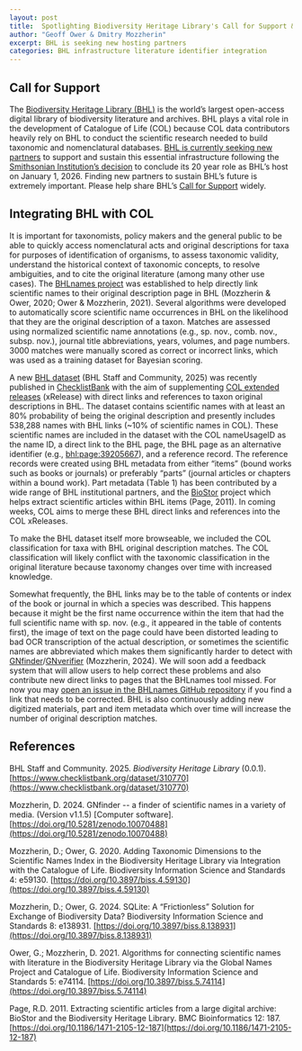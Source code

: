 ```yaml
---
layout: post
title:  Spotlighting Biodiversity Heritage Library's Call for Support & new integration with COL
author: "Geoff Ower & Dmitry Mozzherin"
excerpt: BHL is seeking new hosting partners
categories: BHL infrastructure literature identifier integration
---
```


## Call for Support

The [Biodiversity Heritage Library (BHL)](https://www.biodiversitylibrary.org) is the world’s largest open-access digital library of biodiversity literature and archives. BHL plays a vital role in the development of Catalogue of Life (COL) because COL data contributors heavily rely on BHL to conduct the scientific research needed to build taxonomic and nomenclatural databases. [BHL is currently seeking new partners](https://blog.biodiversitylibrary.org/2025/06/transition-update-2-call-for-support-now-open.html) to support and sustain this essential infrastructure following the [Smithsonian Institution’s decision](https://blog.biodiversitylibrary.org/2025/04/new-future-for-bhl.html) to conclude its 20 year role as BHL’s host on January 1, 2026\. Finding new partners to sustain BHL’s future is extremely important. Please help share BHL’s [Call for Support](https://about.biodiversitylibrary.org/call-for-support/) widely.

## Integrating BHL with COL

It is important for taxonomists, policy makers and the general public to be able to quickly access nomenclatural acts and original descriptions for taxa for purposes of identification of organisms, to assess taxonomic validity, understand the historical context of taxonomic concepts, to resolve ambiguities, and to cite the original literature (among many other use cases). The [BHLnames project](https://github.com/gnames/bhlnames) was established to help directly link scientific names to their original description page in BHL (Mozzherin & Ower, 2020; Ower & Mozzherin, 2021). Several algorithms were developed to automatically score scientific name occurrences in BHL on the likelihood that they are the original description of a taxon. Matches are assessed using normalized scientific name annotations (e.g., sp. nov., comb. nov., subsp. nov.), journal title abbreviations, years, volumes, and page numbers. 3000 matches were manually scored as correct or incorrect links, which was used as a training dataset for Bayesian scoring.

A new [BHL dataset](https://www.checklistbank.org/dataset/310770) (BHL Staff and Community, 2025\) was recently published in [ChecklistBank](https://www.checklistbank.org) with the aim of supplementing [COL extended releases](https://www.checklistbank.org/dataset/3LXR/about) (xRelease) with direct links and references to taxon original descriptions in BHL. The dataset contains scientific names with at least an 80% probability of being the original description and presently includes 538,288 names with BHL links (\~10% of scientific names in COL). These scientific names are included in the dataset with the COL nameUsageID as the name ID, a direct link to the BHL page, the BHL page as an alternative identifier (e.g., [bhl:page:39205667](https://www.checklistbank.org/dataset/310770/verbatim?q=bhl%3Apage%3A39205667&type=col%3AName)), and a reference record. The reference records were created using BHL metadata from either “items” (bound works such as books or journals) or preferably “parts” (journal articles or chapters within a bound work). Part metadata (Table 1\) has been contributed by a wide range of BHL institutional partners, and the [BioStor](https://biostor.org/) project which helps extract scientific articles within BHL items (Page, 2011). In coming weeks, COL aims to merge these BHL direct links and references into the COL xReleases.

To make the BHL dataset itself more browseable, we included the COL classification for taxa with BHL original description matches. The COL classification will likely conflict with the taxonomic classification in the original literature because taxonomy changes over time with increased knowledge.

Somewhat frequently, the BHL links may be to the table of contents or index of the book or journal in which a species was described. This happens because it might be the first name occurrence within the item that had the full scientific name with sp. nov. (e.g., it appeared in the table of contents first), the image of text on the page could have been distorted leading to bad OCR transcription of the actual description, or sometimes the scientific names are abbreviated which makes them significantly harder to detect with [GNfinder](https://finder.globalnames.org)/[GNverifier](https://verifier.globalnames.org) (Mozzherin, 2024). We will soon add a feedback system that will allow users to help correct these problems and also contribute new direct links to pages that the BHLnames tool missed. For now you may [open an issue in the BHLnames GitHub repository](https://github.com/gnames/bhlnames/issues) if you find a link that needs to be corrected. BHL is also continuously adding new digitized materials, part and item metadata which over time will increase the number of original description matches.

## References

BHL Staff and Community. 2025\. *Biodiversity Heritage Library* (0.0.1). [https://www.checklistbank.org/dataset/310770](https://www.checklistbank.org/dataset/310770) 

Mozzherin, D. 2024\. GNfinder \-- a finder of scientific names in a variety of media. (Version v1.1.5) \[Computer software\]. [https://doi.org/10.5281/zenodo.10070488](https://doi.org/10.5281/zenodo.10070488) 

Mozzherin, D.; Ower, G. 2020\. Adding Taxonomic Dimensions to the Scientific Names Index in the Biodiversity Heritage Library via Integration with the Catalogue of Life. Biodiversity Information Science and Standards 4: e59130. [https://doi.org/10.3897/biss.4.59130](https://doi.org/10.3897/biss.4.59130)

Mozzherin, D.; Ower, G. 2024\. SQLite: A “Frictionless” Solution for Exchange of Biodiversity Data? Biodiversity Information Science and Standards 8: e138931. [https://doi.org/10.3897/biss.8.138931](https://doi.org/10.3897/biss.8.138931) 

Ower, G.; Mozzherin, D. 2021\. Algorithms for connecting scientific names with literature in the Biodiversity Heritage Library via the Global Names Project and Catalogue of Life.  Biodiversity Information Science and Standards 5: e74114. [https://doi.org/10.3897/biss.5.74114](https://doi.org/10.3897/biss.5.74114) 

Page, R.D. 2011\. Extracting scientific articles from a large digital archive: BioStor and the Biodiversity Heritage Library.     BMC Bioinformatics 12: 187\. [https://doi.org/10.1186/1471-2105-12-187](https://doi.org/10.1186/1471-2105-12-187)

